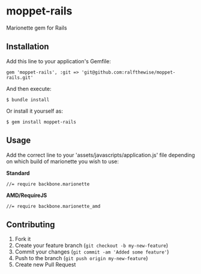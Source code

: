 moppet-rails
============

Marionette gem for Rails

## Installation

Add this line to your application's Gemfile:

    gem 'moppet-rails', :git => 'git@github.com:ralfthewise/moppet-rails.git'

And then execute:

    $ bundle install

Or install it yourself as:

    $ gem install moppet-rails

## Usage

Add the correct line to your 'assets/javascripts/application.js' file depending on which build of marionette you wish to use:

**Standard**

    //= require backbone.marionette

**AMD/RequireJS**

    //= require backbone.marionette_amd

## Contributing

1. Fork it
2. Create your feature branch (`git checkout -b my-new-feature`)
3. Commit your changes (`git commit -am 'Added some feature'`)
4. Push to the branch (`git push origin my-new-feature`)
5. Create new Pull Request
